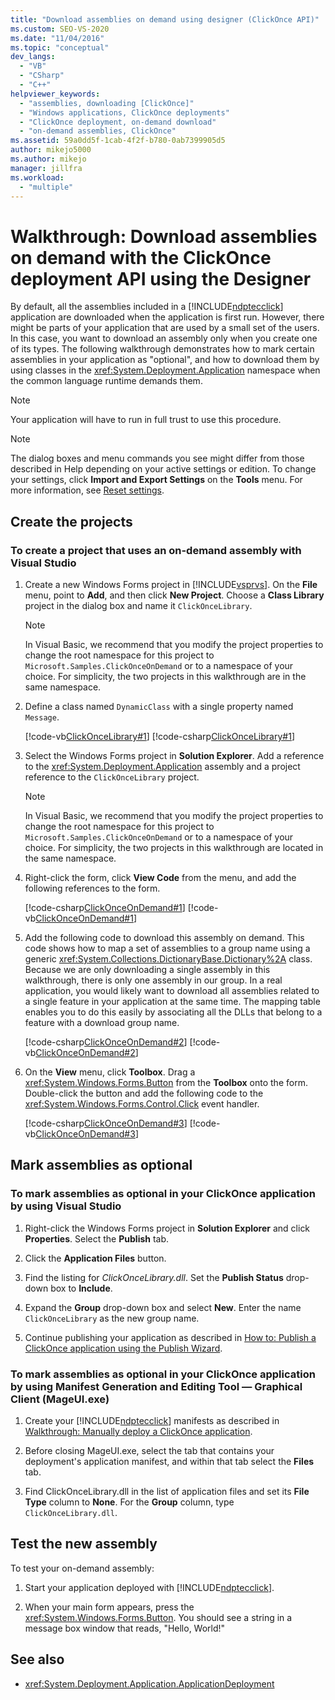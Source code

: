 ```yaml
---
title: "Download assemblies on demand using designer (ClickOnce API)"
ms.custom: SEO-VS-2020
ms.date: "11/04/2016"
ms.topic: "conceptual"
dev_langs:
  - "VB"
  - "CSharp"
  - "C++"
helpviewer_keywords:
  - "assemblies, downloading [ClickOnce]"
  - "Windows applications, ClickOnce deployments"
  - "ClickOnce deployment, on-demand download"
  - "on-demand assemblies, ClickOnce"
ms.assetid: 59a0dd5f-1cab-4f2f-b780-0ab7399905d5
author: mikejo5000
ms.author: mikejo
manager: jillfra
ms.workload:
  - "multiple"
---
```

# Walkthrough: Download assemblies on demand with the ClickOnce deployment API using the Designer
By default, all the assemblies included in a [!INCLUDE[ndptecclick](../deployment/includes/ndptecclick_md.md)] application are downloaded when the application is first run. However, there might be parts of your application that are used by a small set of the users. In this case, you want to download an assembly only when you create one of its types. The following walkthrough demonstrates how to mark certain assemblies in your application as "optional", and how to download them by using classes in the <xref:System.Deployment.Application> namespace when the common language runtime demands them.

> [!NOTE]
> Your application will have to run in full trust to use this procedure.

> [!NOTE]
> The dialog boxes and menu commands you see might differ from those described in Help depending on your active settings or edition. To change your settings, click **Import and Export Settings** on the **Tools** menu. For more information, see [Reset settings](../ide/environment-settings.md#reset-settings).

## Create the projects

### To create a project that uses an on-demand assembly with Visual Studio

1. Create a new Windows Forms project in [!INCLUDE[vsprvs](../code-quality/includes/vsprvs_md.md)]. On the **File** menu, point to **Add**, and then click **New Project**. Choose a **Class Library** project in the dialog box and name it `ClickOnceLibrary`.

   > [!NOTE]
   > In Visual Basic, we recommend that you modify the project properties to change the root namespace for this project to `Microsoft.Samples.ClickOnceOnDemand` or to a namespace of your choice. For simplicity, the two projects in this walkthrough are in the same namespace.

2. Define a class named `DynamicClass` with a single property named `Message`.

    [!code-vb[ClickOnceLibrary#1](../deployment/codesnippet/VisualBasic/walkthrough-downloading-assemblies-on-demand-with-the-clickonce-deployment-api-using-the-designer_1.vb)]
    [!code-csharp[ClickOnceLibrary#1](../deployment/codesnippet/CSharp/walkthrough-downloading-assemblies-on-demand-with-the-clickonce-deployment-api-using-the-designer_1.cs)]

3. Select the Windows Forms project in **Solution Explorer**. Add a reference to the <xref:System.Deployment.Application> assembly and a project reference to the `ClickOnceLibrary` project.

   > [!NOTE]
   > In Visual Basic, we recommend that you modify the project properties to change the root namespace for this project to `Microsoft.Samples.ClickOnceOnDemand` or to a namespace of your choice. For simplicity, the two projects in this walkthrough are located in the same namespace.

4. Right-click the form, click **View Code** from the menu, and add the following references to the form.

    [!code-csharp[ClickOnceOnDemand#1](../deployment/codesnippet/CSharp/walkthrough-downloading-assemblies-on-demand-with-the-clickonce-deployment-api-using-the-designer_2.cs)]
    [!code-vb[ClickOnceOnDemand#1](../deployment/codesnippet/VisualBasic/walkthrough-downloading-assemblies-on-demand-with-the-clickonce-deployment-api-using-the-designer_2.vb)]

5. Add the following code to download this assembly on demand. This code shows how to map a set of assemblies to a group name using a generic <xref:System.Collections.DictionaryBase.Dictionary%2A> class. Because we are only downloading a single assembly in this walkthrough, there is only one assembly in our group. In a real application, you would likely want to download all assemblies related to a single feature in your application at the same time. The mapping table enables you to do this easily by associating all the DLLs that belong to a feature with a download group name.

    [!code-csharp[ClickOnceOnDemand#2](../deployment/codesnippet/CSharp/walkthrough-downloading-assemblies-on-demand-with-the-clickonce-deployment-api-using-the-designer_3.cs)]
    [!code-vb[ClickOnceOnDemand#2](../deployment/codesnippet/VisualBasic/walkthrough-downloading-assemblies-on-demand-with-the-clickonce-deployment-api-using-the-designer_3.vb)]

6. On the **View** menu, click **Toolbox**. Drag a <xref:System.Windows.Forms.Button> from the **Toolbox** onto the form. Double-click the button and add the following code to the <xref:System.Windows.Forms.Control.Click> event handler.

    [!code-csharp[ClickOnceOnDemand#3](../deployment/codesnippet/CSharp/walkthrough-downloading-assemblies-on-demand-with-the-clickonce-deployment-api-using-the-designer_4.cs)]
    [!code-vb[ClickOnceOnDemand#3](../deployment/codesnippet/VisualBasic/walkthrough-downloading-assemblies-on-demand-with-the-clickonce-deployment-api-using-the-designer_4.vb)]

## Mark assemblies as optional

### To mark assemblies as optional in your ClickOnce application by using Visual Studio

1. Right-click the Windows Forms project in **Solution Explorer** and click **Properties**. Select the **Publish** tab.

2. Click the **Application Files** button.

3. Find the listing for *ClickOnceLibrary.dll*. Set the **Publish Status** drop-down box to **Include**.

4. Expand the **Group** drop-down box and select **New**. Enter the name `ClickOnceLibrary` as the new group name.

5. Continue publishing your application as described in [How to: Publish a ClickOnce application using the Publish Wizard](../deployment/how-to-publish-a-clickonce-application-using-the-publish-wizard.md).

### To mark assemblies as optional in your ClickOnce application by using Manifest Generation and Editing Tool — Graphical Client (MageUI.exe)

1. Create your [!INCLUDE[ndptecclick](../deployment/includes/ndptecclick_md.md)] manifests as described in [Walkthrough: Manually deploy a ClickOnce application](../deployment/walkthrough-manually-deploying-a-clickonce-application.md).

2. Before closing MageUI.exe, select the tab that contains your deployment's application manifest, and within that tab select the **Files** tab.

3. Find ClickOnceLibrary.dll in the list of application files and set its **File Type** column to **None**. For the **Group** column, type `ClickOnceLibrary.dll`.

## Test the new assembly

To test your on-demand assembly:

1. Start your application deployed with [!INCLUDE[ndptecclick](../deployment/includes/ndptecclick_md.md)].

2. When your main form appears, press the <xref:System.Windows.Forms.Button>. You should see a string in a message box window that reads, "Hello, World!"

## See also

- <xref:System.Deployment.Application.ApplicationDeployment>
